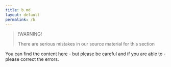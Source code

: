 ```yaml
---
title: b.md
layout: default
permalink: /b
---
```

> !WARNING!
>
> There are serious mistakes in our source material for this section

You can find the content [here](b_wip) - but please be careful and if you are able to - please correct the errors.